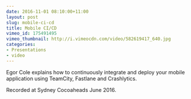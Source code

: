 ```yaml
---
date: 2016-11-01 08:10:00+11:00
layout: post
slug: mobile-ci-cd
title: Mobile CI/CD
vimeo_id: 175491495
vimeo_thumbnail: http://i.vimeocdn.com/video/582619417_640.jpg
categories:
- Presentations
- video
---
```


Egor Cole explains how to continuously integrate and deploy your mobile application using TeamCity, Fastlane and Crashlytics.

Recorded at Sydney Cocoaheads June 2016.
